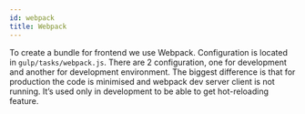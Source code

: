 ```yaml
---
id: webpack
title: Webpack
---
```


To create a bundle for frontend we use Webpack. 
Configuration is located in ```gulp/tasks/webpack.js```. 
There are 2 configuration, one for development and another for development environment. 
The biggest difference is that for production the code is minimised and webpack dev server client is not running. 
It’s used only in development to be able to get hot-reloading feature.
